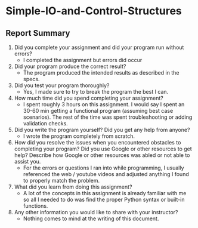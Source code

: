 # Simple-IO-and-Control-Structures

## Report Summary

1. Did you complete your assignment and did your program run without errors?
   - I completed the assignment but errors did occur
2. Did your program produce the correct result?
   - The program produced the intended results as described in the specs.
3. Did you test your program thoroughly?
   - Yes, I made sure to try to break the program the best I can.
4. How much time did you spend completing your assignment?
   - I spent roughly 3 hours on this assignment. I would say I spent an 30-60 min getting a functional program 
   (assuming best case scenarios). The rest of the time was spent troubleshooting or adding validation checks.
5. Did you write the program yourself? Did you get any help from anyone?
   - I wrote the program completely from scratch. 
6. How did you resolve the issues when you encountered obstacles to completing your
program? Did you use Google or other resources to get help? Describe how Google or
other resources was abled or not able to assist you.
   - For the errors or questions I ran into while programming, I usually referenced the web / youtube videos and adjusted
   anything I found to properly match the problem. 
7. What did you learn from doing this assignment?
   - A lot of the concepts in this assignment is already familiar with me so all I needed to do was find the proper Python
   syntax or built-in functions.
8. Any other information you would like to share with your instructor?
   - Nothing comes to mind at the writing of this document.